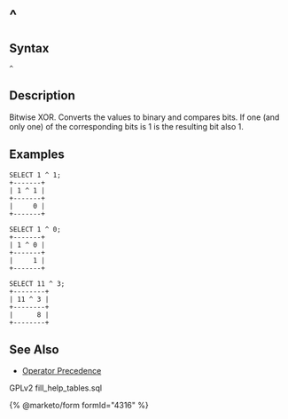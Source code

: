 # ^

## Syntax

```
^
```

## Description

Bitwise XOR. Converts the values to binary and compares bits. If one (and only one) of the corresponding bits is 1 is the resulting bit also 1.

## Examples

```
SELECT 1 ^ 1;
+-------+
| 1 ^ 1 |
+-------+
|     0 |
+-------+

SELECT 1 ^ 0;
+-------+
| 1 ^ 0 |
+-------+
|     1 |
+-------+

SELECT 11 ^ 3;
+--------+
| 11 ^ 3 |
+--------+
|      8 |
+--------+
```

## See Also

* [Operator Precedence](../../../sql-structure/operators/operator-precedence.md)

GPLv2 fill\_help\_tables.sql

{% @marketo/form formId="4316" %}
